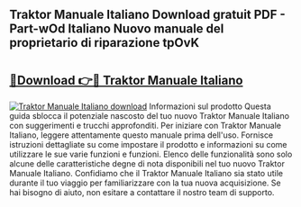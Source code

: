## Traktor Manuale Italiano Download gratuit PDF - Part-wOd Italiano Nuovo manuale del proprietario di riparazione tpOvK

# <h2><a href="http://df94ygb.blite.top/?on=Traktor+Manuale+Italiano">🔗Download 👉🔴 Traktor Manuale Italiano</a></h2>

[![Traktor Manuale Italiano download](https://i.imgur.com/lujVjoI.png)](http://df94ygb.blite.top/?on=Traktor+Manuale+Italiano)
Informazioni sul prodotto Questa guida sblocca il potenziale nascosto del tuo nuovo Traktor Manuale Italiano con suggerimenti e trucchi approfonditi. Per iniziare con Traktor Manuale Italiano, leggere attentamente questo manuale prima dell'uso. Fornisce istruzioni dettagliate su come impostare il prodotto e informazioni su come utilizzare le sue varie funzioni e funzioni. Elenco delle funzionalità sono solo alcune delle caratteristiche degne di nota disponibili nel tuo nuovo Traktor Manuale Italiano. Confidiamo che il Traktor Manuale Italiano sia stato utile durante il tuo viaggio per familiarizzare con la tua nuova acquisizione. Se hai bisogno di aiuto, non esitare a contattare il nostro team di supporto.
